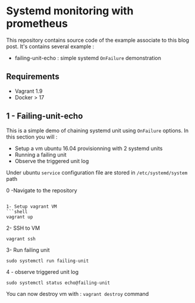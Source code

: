 # Systemd monitoring with prometheus

This repository contains source code of the example associate to this blog post.
It's contains several example :
- failing-unit-echo : simple systemd `OnFailure` demonstration

## Requirements
- Vagrant 1.9
- Docker > 17

## 1 - Failing-unit-echo
This is a simple demo of chaining systemd unit using `OnFailure` options.
In this section you will :
- Setup a vm ubuntu 16.04 provisionning with 2 systemd units
- Running a failing unit
- Observe the triggered unit log

Under ubuntu `service` configuration file are stored in `/etc/systemd/system` path

0 -Navigate to the repository
```shell

1- Setup vagrant VM
```shell
vagrant up
```
2- SSH to VM
```shell
vagrant ssh
```
3- Run failing unit
```shell
sudo systemctl run failing-unit
```
4 - observe triggered unit log
```shell
sudo systemctl status echo@failing-unit
```

You can now destroy vm with : `vagrant destroy` command
